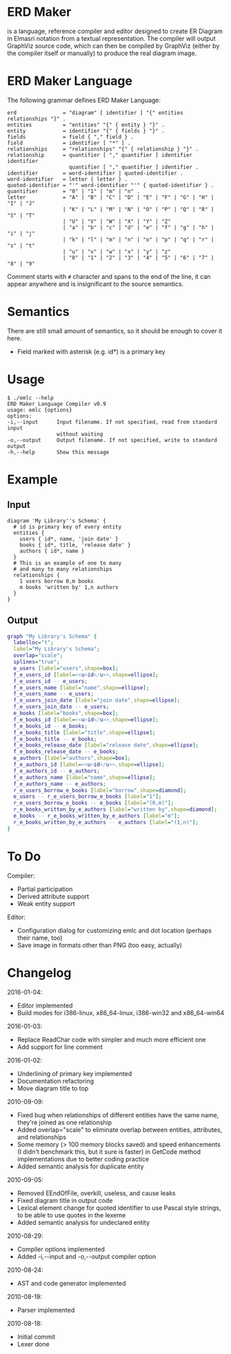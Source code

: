 ERD Maker
========

is a language, reference compiler and editor designed to create ER Diagram
in Elmasri notation from a textual representation. The compiler will output
GraphViz source code, which can then be compiled by GraphViz (either by the
compiler itself or manually) to produce the real diagram image.

ERD Maker Language
==================

The following grammar defines ERD Maker Language:

```ebnf
erd               = "diagram" [ identifier ] "{" entities relationships "}" .
entities          = "entities" "{" { entity } "}" .
entity            = identifier "{" { fields } "}" .
fields            = field { "," field } .
field             = identifier [ "*" ] .
relationships     = "relationships" "{" { relationship } "}" .
relationship      = quantifier [ "," quantifier ] identifier identifier
                    quantifier [ "," quantifier ] identifier .
identifier        = word-identifier | quoted-identifier .
word-identifier   = letter { letter } .
quoted-identifier = "'" word-identifier "'" { quoted-identifier } .
quantifier        = "0" | "1" | "m" | "n" .
letter            = "A" | "B" | "C" | "D" | "E" | "F" | "G" | "H" | "I" | "J"
                  | "K" | "L" | "M" | "N" | "O" | "P" | "Q" | "R" | "S" | "T"
                  | "U" | "V" | "W" | "X" | "Y" | "Z"
                  | "a" | "b" | "c" | "d" | "e" | "f" | "g" | "h" | "i" | "j"
                  | "k" | "l" | "m" | "n" | "o" | "p" | "q" | "r" | "s" | "t"
                  | "u" | "v" | "w" | "x" | "y" | "z"
                  | "0" | "1" | "2" | "3" | "4" | "5" | "6" | "7" | "8" | "9"
```

Comment starts with `#` character and spans to the end of the line, it can appear
anywhere and is insignificant to the source semantics.

Semantics
=========

There are still small amount of semantics, so it should be enough to cover it here.

- Field marked with asterisk (e.g. id*) is a primary key

Usage
=====

```text
$ ./emlc --help
ERD Maker Language Compiler v0.9
usage: emlc {options}
options:
-i,--input      Input filename. If not specified, read from standard input 
                without waiting
-o,--output     Output filename. If not specified, write to standard output
-h,--help       Show this message
```

Example
=======

Input
-----

```text
diagram 'My Library''s Schema' {
  # id is primary key of every entity
  entities {
    users { id*, name, 'join date' }
    books { id*, title, 'release date' }
    authors { id*, name }
  }
  # This is an example of one to many
  # and many to many relationships
  relationships {
    1 users borrow 0,m books
    m books 'written by' 1,n authors
  }
}
```

Output
------

```dot
graph "My Library's Schema" {
  labelloc="t";
  label="My Library's Schema";
  overlap="scale";
  splines="true";
  e_users [label="users",shape=box];
  f_e_users_id [label=<<u>id</u>>,shape=ellipse];
  f_e_users_id -- e_users;
  f_e_users_name [label="name",shape=ellipse];
  f_e_users_name -- e_users;
  f_e_users_join_date [label="join date",shape=ellipse];
  f_e_users_join_date -- e_users;
  e_books [label="books",shape=box];
  f_e_books_id [label=<<u>id</u>>,shape=ellipse];
  f_e_books_id -- e_books;
  f_e_books_title [label="title",shape=ellipse];
  f_e_books_title -- e_books;
  f_e_books_release_date [label="release date",shape=ellipse];
  f_e_books_release_date -- e_books;
  e_authors [label="authors",shape=box];
  f_e_authors_id [label=<<u>id</u>>,shape=ellipse];
  f_e_authors_id -- e_authors;
  f_e_authors_name [label="name",shape=ellipse];
  f_e_authors_name -- e_authors;
  r_e_users_borrow_e_books [label="borrow",shape=diamond];
  e_users -- r_e_users_borrow_e_books [label="1"];
  r_e_users_borrow_e_books -- e_books [label="(0,m)"];
  r_e_books_written_by_e_authors [label="written by",shape=diamond];
  e_books -- r_e_books_written_by_e_authors [label="m"];
  r_e_books_written_by_e_authors -- e_authors [label="(1,n)"];
}
```

To Do
=====

Compiler:

- Partial participation
- Derived attribute support
- Weak entity support

Editor:

- Configuration dialog for customizing emlc and dot location
  (perhaps their name, too)
- Save image in formats other than PNG (too easy, actually)

Changelog
=========

2016-01-04:

- Editor implemented
- Build modes for i386-linux, x86_64-linux, i386-win32 and x86_64-win64

2016-01-03:

- Replace ReadChar code with simpler and much more efficient one
- Add support for line comment

2016-01-02:

- Underlining of primary key implemented
- Documentation refactoring
- Move diagram title to top

2010-09-09:

- Fixed bug when relationships of different entities have the same name,
  they're joined as one relationship
- Added overlap="scale" to eliminate overlap between entities, attributes, and
  relationships
- Some memory (> 100 memory blocks saved) and speed enhancements (I didn't
  benchmark this, but it sure is faster) in GetCode method implementations due
  to better coding practice
- Added semantic analysis for duplicate entity

2010-09-05:

- Removed EEndOfFile, overkill, useless, and cause leaks
- Fixed diagram title in output code
- Lexical element change for quoted identifier to use Pascal style strings,
  to be able to use quotes in the lexeme
- Added semantic analysis for undeclared entity

2010-08-29:

- Compiler options implemented
- Added -i,--input and -o,--output compiler option

2010-08-24:

- AST and code generator implemented

2010-08-19:

- Parser implemented

2010-08-18:

- Initial commit
- Lexer done
